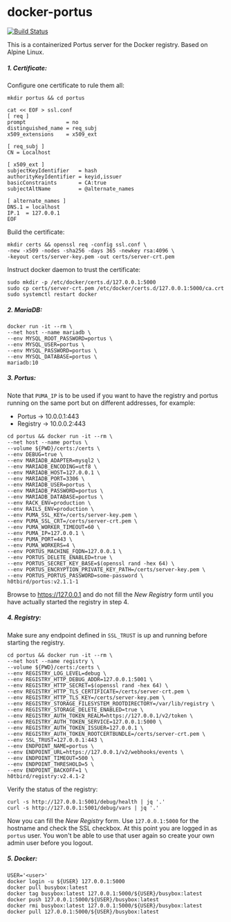 # docker-portus

[![Build Status](https://travis-ci.org/h0tbird/docker-portus.svg?branch=master)](https://travis-ci.org/h0tbird/docker-portus)

This is a containerized Portus server for the Docker registry. Based on Alpine Linux.

##### 1. Certificate:

Configure one certificate to rule them all:

```
mkdir portus && cd portus

cat << EOF > ssl.conf
[ req ]
prompt             = no
distinguished_name = req_subj
x509_extensions    = x509_ext

[ req_subj ]
CN = Localhost

[ x509_ext ]
subjectKeyIdentifier   = hash
authorityKeyIdentifier = keyid,issuer
basicConstraints       = CA:true
subjectAltName         = @alternate_names

[ alternate_names ]
DNS.1 = localhost
IP.1  = 127.0.0.1
EOF
```

Build the certificate:

```
mkdir certs && openssl req -config ssl.conf \
-new -x509 -nodes -sha256 -days 365 -newkey rsa:4096 \
-keyout certs/server-key.pem -out certs/server-crt.pem
```

Instruct docker daemon to trust the certificate:
```
sudo mkdir -p /etc/docker/certs.d/127.0.0.1:5000
sudo cp certs/server-crt.pem /etc/docker/certs.d/127.0.0.1:5000/ca.crt
sudo systemctl restart docker
```

##### 2. MariaDB:
```
docker run -it --rm \
--net host --name mariadb \
--env MYSQL_ROOT_PASSWORD=portus \
--env MYSQL_USER=portus \
--env MYSQL_PASSWORD=portus \
--env MYSQL_DATABASE=portus \
mariadb:10
```

##### 3. Portus:

Note that `PUMA_IP` is to be used if you want to have the registry and portus running on the same port but on different addresses, for example:

  - Portus -> 10.0.0.1:443
  - Registry -> 10.0.0.2:443

```
cd portus && docker run -it --rm \
--net host --name portus \
--volume ${PWD}/certs:/certs \
--env DEBUG=true \
--env MARIADB_ADAPTER=mysql2 \
--env MARIADB_ENCODING=utf8 \
--env MARIADB_HOST=127.0.0.1 \
--env MARIADB_PORT=3306 \
--env MARIADB_USER=portus \
--env MARIADB_PASSWORD=portus \
--env MARIADB_DATABASE=portus \
--env RACK_ENV=production \
--env RAILS_ENV=production \
--env PUMA_SSL_KEY=/certs/server-key.pem \
--env PUMA_SSL_CRT=/certs/server-crt.pem \
--env PUMA_WORKER_TIMEOUT=60 \
--env PUMA_IP=127.0.0.1 \
--env PUMA_PORT=443 \
--env PUMA_WORKERS=4 \
--env PORTUS_MACHINE_FQDN=127.0.0.1 \
--env PORTUS_DELETE_ENABLED=true \
--env PORTUS_SECRET_KEY_BASE=$(openssl rand -hex 64) \
--env PORTUS_ENCRYPTION_PRIVATE_KEY_PATH=/certs/server-key.pem \
--env PORTUS_PORTUS_PASSWORD=some-password \
h0tbird/portus:v2.1.1-1
```

Browse to https://127.0.0.1 and do not fill the *New Registry* form until you have actually started the registry in step 4.

##### 4. Registry:

Make sure any endpoint defined in `SSL_TRUST` is up and running before starting the registry.

```
cd portus && docker run -it --rm \
--net host --name registry \
--volume ${PWD}/certs:/certs \
--env REGISTRY_LOG_LEVEL=debug \
--env REGISTRY_HTTP_DEBUG_ADDR=127.0.0.1:5001 \
--env REGISTRY_HTTP_SECRET=$(openssl rand -hex 64) \
--env REGISTRY_HTTP_TLS_CERTIFICATE=/certs/server-crt.pem \
--env REGISTRY_HTTP_TLS_KEY=/certs/server-key.pem \
--env REGISTRY_STORAGE_FILESYSTEM_ROOTDIRECTORY=/var/lib/registry \
--env REGISTRY_STORAGE_DELETE_ENABLED=true \
--env REGISTRY_AUTH_TOKEN_REALM=https://127.0.0.1/v2/token \
--env REGISTRY_AUTH_TOKEN_SERVICE=127.0.0.1:5000 \
--env REGISTRY_AUTH_TOKEN_ISSUER=127.0.0.1 \
--env REGISTRY_AUTH_TOKEN_ROOTCERTBUNDLE=/certs/server-crt.pem \
--env SSL_TRUST=127.0.0.1:443 \
--env ENDPOINT_NAME=portus \
--env ENDPOINT_URL=https://127.0.0.1/v2/webhooks/events \
--env ENDPOINT_TIMEOUT=500 \
--env ENDPOINT_THRESHOLD=5 \
--env ENDPOINT_BACKOFF=1 \
h0tbird/registry:v2.4.1-2
```

Verify the status of the registry:

```
curl -s http://127.0.0.1:5001/debug/health | jq '.'
curl -s http://127.0.0.1:5001/debug/vars | jq '.'
```

Now you can fill the *New Registry* form. Use `127.0.0.1:5000` for the hostname and check the SSL checkbox. At this point you are logged in as `portus` user. You won't be able to use that user again so create your own admin user before you logout.

##### 5. Docker:
```
USER='<user>'
docker login -u ${USER} 127.0.0.1:5000
docker pull busybox:latest
docker tag busybox:latest 127.0.0.1:5000/${USER}/busybox:latest
docker push 127.0.0.1:5000/${USER}/busybox:latest
docker rmi busybox:latest 127.0.0.1:5000/${USER}/busybox:latest
docker pull 127.0.0.1:5000/${USER}/busybox:latest
```
